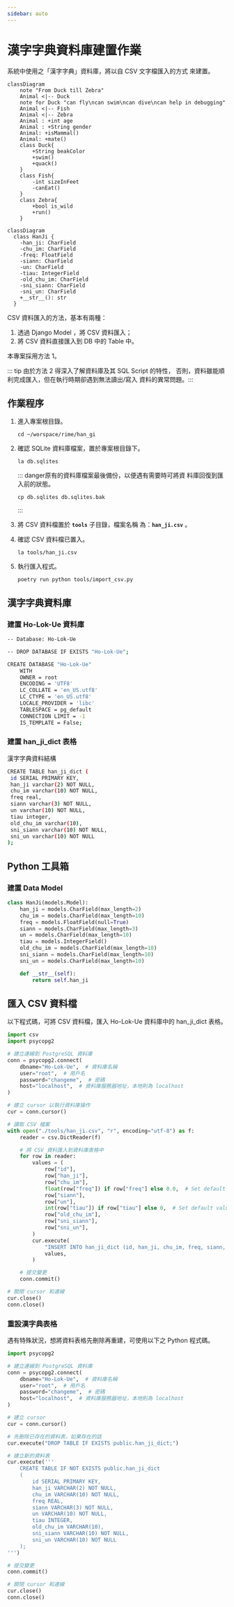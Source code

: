```yaml
---
sidebar: auto
---
```


<!-- markdownlint-disable MD024 MD033 MD043 -->

# 漢字字典資料庫建置作業

系統中使用之「漢字字典」資料庫，將以自 CSV 文字檔匯入的方式
來建置。

<mermaid/>

```mermaid
classDiagram
    note "From Duck till Zebra"
    Animal <|-- Duck
    note for Duck "can fly\ncan swim\ncan dive\ncan help in debugging"
    Animal <|-- Fish
    Animal <|-- Zebra
    Animal : +int age
    Animal : +String gender
    Animal: +isMammal()
    Animal: +mate()
    class Duck{
        +String beakColor
        +swim()
        +quack()
    }
    class Fish{
        -int sizeInFeet
        -canEat()
    }
    class Zebra{
        +bool is_wild
        +run()
    }
```

<mermaid/>

```mermaid
classDiagram
  class HanJi {
    -han_ji: CharField
    -chu_im: CharField
    -freq: FloatField
    -siann: CharField
    -un: CharField
    -tiau: IntegerField
    -old_chu_im: CharField
    -sni_siann: CharField
    -sni_un: CharField
    +__str__(): str
  }
```

CSV 資料匯入的方法，基本有兩種：

1. 透過 Django Model ，將 CSV 資料匯入；
2. 將 CSV 資料直接匯入到 DB 中的 Table 中。

本專案採用方法 1。

::: tip 由於方法 2 得深入了解資料庫及其 SQL Script 的特性，
否則，資料雖能順利完成匯入，但在執行時期卻遇到無法讀出/寫入
資料的異常問題。:::

## 作業程序

1. 進入專案根目錄。

   ```shell
   cd ~/worspace/rime/han_gi
   ```

2. 確認 SQLite 資料庫檔案，置於專案根目錄下。

   ```shell
   la db.sqlites
   ```

   ::: danger原有的資料庫檔案最後備份，以便遇有需要時可將資
   料庫回復到匯入前的狀態。

   ```shell
   cp db.sqlites db.sqlites.bak
   ```

   :::

3. 將 CSV 資料檔置於 **`tools`** 子目錄，檔案名稱
   為：**`han_ji.csv`** 。

4. 確認 CSV 資料檔已置入。

   ```shell
   la tools/han_ji.csv
   ```

5. 執行匯入程式。

   ```shell
   poetry run python tools/import_csv.py
   ```

## 漢字字典資料庫

### 建置 Ho-Lok-Ue 資料庫

```sh
-- Database: Ho-Lok-Ue

-- DROP DATABASE IF EXISTS "Ho-Lok-Ue";

CREATE DATABASE "Ho-Lok-Ue"
    WITH
    OWNER = root
    ENCODING = 'UTF8'
    LC_COLLATE = 'en_US.utf8'
    LC_CTYPE = 'en_US.utf8'
    LOCALE_PROVIDER = 'libc'
    TABLESPACE = pg_default
    CONNECTION LIMIT = -1
    IS_TEMPLATE = False;
```

### 建置 han_ji_dict 表格

漢字字典資料結構

```sh
CREATE TABLE han_ji_dict (
 id SERIAL PRIMARY KEY,
 han_ji varchar(2) NOT NULL,
 chu_im varchar(10) NOT NULL,
 freq real,
 siann varchar(3) NOT NULL,
 un varchar(10) NOT NULL,
 tiau integer,
 old_chu_im varchar(10),
 sni_siann varchar(10) NOT NULL,
 sni_un varchar(10) NOT NULL
);
```

## Python 工具箱

### 建置 Data Model

```python
class HanJi(models.Model):
    han_ji = models.CharField(max_length=2)
    chu_im = models.CharField(max_length=10)
    freq = models.FloatField(null=True)
    siann = models.CharField(max_length=3)
    un = models.CharField(max_length=10)
    tiau = models.IntegerField()
    old_chu_im = models.CharField(max_length=10)
    sni_siann = models.CharField(max_length=10)
    sni_un = models.CharField(max_length=10)

    def __str__(self):
        return self.han_ji
```

## 匯入 CSV 資料檔

以下程式碼，可將 CSV 資料檔，匯入 Ho-Lok-Ue 資料庫中的 han_ji_dict 表格。

```python
import csv
import psycopg2

# 建立連線到 PostgreSQL 資料庫
conn = psycopg2.connect(
    dbname="Ho-Lok-Ue",  # 資料庫名稱
    user="root",  # 用戶名
    password="changeme",  # 密碼
    host="localhost",  # 資料庫服務器地址，本地則為 localhost
)

# 建立 cursor 以執行資料庫操作
cur = conn.cursor()

# 讀取 CSV 檔案
with open("./tools/han_ji.csv", "r", encoding="utf-8") as f:
    reader = csv.DictReader(f)

    # 將 CSV 資料匯入到資料庫表格中
    for row in reader:
        values = (
            row["id"],
            row["han_ji"],
            row["chu_im"],
            float(row["freq"]) if row["freq"] else 0.0,  # Set default value for freq
            row["siann"],
            row["un"],
            int(row["tiau"]) if row["tiau"] else 0,  # Set default value for tiau
            row["old_chu_im"],
            row["sni_siann"],
            row["sni_un"],
        )
        cur.execute(
            "INSERT INTO han_ji_dict (id, han_ji, chu_im, freq, siann, un, tiau, old_chu_im, sni_siann, sni_un) VALUES (%s, %s, %s, %s, %s, %s, %s, %s, %s, %s)",
            values,
        )

    # 提交變更
    conn.commit()

# 關閉 cursor 和連線
cur.close()
conn.close()
```


### 重設漢字典表格

遇有特殊狀況，想將資料表格先刪除再重建，可使用以下之 Python 程式碼。

```python
import psycopg2

# 建立連線到 PostgreSQL 資料庫
conn = psycopg2.connect(
    dbname="Ho-Lok-Ue",  # 資料庫名稱
    user="root",  # 用戶名
    password="changeme",  # 密碼
    host="localhost",  # 資料庫服務器地址，本地則為 localhost
)

# 建立 cursor
cur = conn.cursor()

# 先刪除已存在的資料表，如果存在的話
cur.execute("DROP TABLE IF EXISTS public.han_ji_dict;")

# 建立新的資料表
cur.execute('''
    CREATE TABLE IF NOT EXISTS public.han_ji_dict
    (
        id SERIAL PRIMARY KEY,
        han_ji VARCHAR(2) NOT NULL,
        chu_im VARCHAR(10) NOT NULL,
        freq REAL,
        siann VARCHAR(3) NOT NULL,
        un VARCHAR(10) NOT NULL,
        tiau INTEGER,
        old_chu_im VARCHAR(10),
        sni_siann VARCHAR(10) NOT NULL,
        sni_un VARCHAR(10) NOT NULL
    );
''')

# 提交變更
conn.commit()

# 關閉 cursor 和連線
cur.close()
conn.close()
```